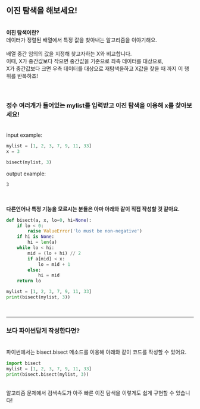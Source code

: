 ## **이진 탐색을 해보세요!**

<br>**이진 탐색이란?**<br>
데이터가 정렬된 배열에서 특정 값을 찾아내는 알고리즘을 이야기해요.<br><br>
배열 중간 임의의 값을 지정해 찾고자하는 X와 비교합니다.<br> 이때, X가 중간값보다 작으면 중간값을 기준으로 좌측 데이터를 대상으로, <br>
X가 중간값보다 크면 우측 데이터를 대상으로 재탐색을하고 X값을 찾을 때 까지 이 행위를 반복하죠!<br><br><br>
### 정수 여러개가 들어있는 mylist를 입력받고 이진 탐색을 이용해 x를 찾아보세요!<br><br>
input example:
```python
mylist = [1, 2, 3, 7, 9, 11, 33]
x = 3

bisect(mylist, 3)
```
output example:
```
3
```
<br><br>
**다른언어나 특정 기능을 모르시는 분들은 아마 아래와 같이 직접 작성할 것 같아요.<br>**
```python
def bisect(a, x, lo=0, hi=None):
    if lo < 0:
        raise ValueError('lo must be non-negative')
    if hi is None:
        hi = len(a)
    while lo < hi:
        mid = (lo + hi) // 2
        if a[mid] < x:
            lo = mid + 1
        else:
            hi = mid
    return lo

mylist = [1, 2, 3, 7, 9, 11, 33]
print(bisect(mylist, 3))
```
<br>

***

### **보다 파이썬답게 작성한다면?<br><br>**
파이썬에서는 bisect.bisect 메소드를 이용해 아래와 같이 코드를 작성할 수 있어요.<br>
```python
import bisect
mylist = [1, 2, 3, 7, 9, 11, 33]
print(bisect.bisect(mylist, 3))
```
<br>
알고리즘 문제에서 검색속도가 아주 빠른 이진 탐색을 이렇게도 쉽게 구현할 수 있습니다!